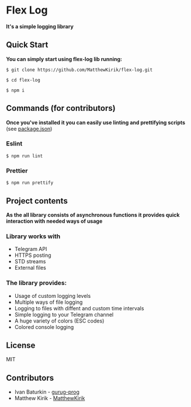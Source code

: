 # Flex Log

**It's a simple logging library**

## Quick Start

**You can simply start using flex-log lib running:**

```
$ git clone https://github.com/MatthewKirik/flex-log.git
```

```
$ cd flex-log
```

```
$ npm i
```

## Commands (for contributors)

**Once you've installed it you can easily use linting and prettifying scripts** (see [package.json](https://github.com/MatthewKirik/flex-log/blob/main/package.json))

### Eslint

```
$ npm run lint
```

### Prettier

```
$ npm run prettify
```

## Project contents

**As the all library consists of asynchronous functions it provides quick interaction with needed ways of usage**

### Library works with

- Telegram API
- HTTPS posting
- STD streams
- External files

### The library provides:

- Usage of custom logging levels
- Multiple ways of file logging
- Logging to files with diffent and custom time intervals
- Simple logging to your Telegram channel
- A huge variety of colors (ESC codes)
- Colored console logging

## License

MIT

## Contributors

- Ivan Baturkin - [gurug-prog](https://github.com/gurug-prog)
- Matthew Kirik - [MatthewKirik](https://github.com/MatthewKirik)
